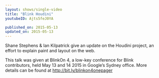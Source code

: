 ```yaml
---
layout: shows/single-video
title: "Blink Houdini"
youtubeID: Ajts5feJ0YA

published_on: 2015-05-13
updated_on: 2015-05-13
---
```


Shane Stephens & Ian Kilpatrick give an update on the Houdini project, an effort to explain paint and layout on the web.

This talk was given at BlinkOn 4, a low-key conference for Blink contributors, held May 13 and 14 2015 in Google’s Sydney office. More details can be found at http://bit.ly/blinkon4onepager
